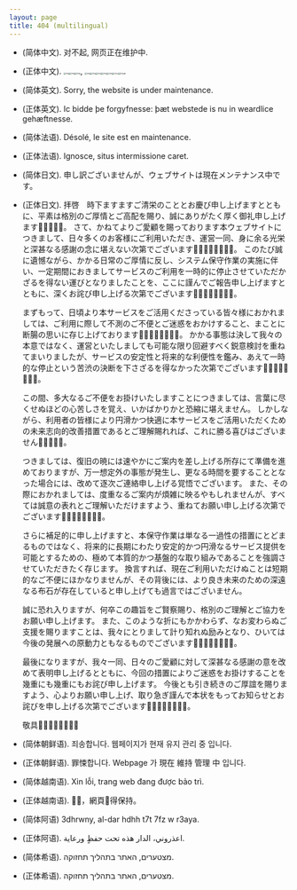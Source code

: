 ```yaml
---
layout: page
title: 404 (multilingual)
---
```


* (简体中文). 对不起, 网页正在维护中.

* (正体中文). <img src="https://raw.githubusercontent.com/czhang271828/imgs/New_img//n_img1951.svg" alt="img" style="zoom:25%;" /><img src="https://raw.githubusercontent.com/czhang271828/imgs/New_img//n_imgn_img8653.svg" alt="img" style="zoom:25%;" /><img src="https://raw.githubusercontent.com/czhang271828/imgs/New_img//n_imgn_img1124.svg" alt="img" style="zoom:25%;" />, <img src="https://raw.githubusercontent.com/czhang271828/imgs/New_img//n_imgn_img5477.svg" alt="img" style="zoom:25%;" /><img src="https://raw.githubusercontent.com/czhang271828/imgs/New_img//n_imgn_img6344.svg" alt="img" style="zoom:25%;" /><img src="https://raw.githubusercontent.com/czhang271828/imgs/New_img//n_imgn_img1198.svg" alt="img" style="zoom:25%;" /><img src="https://raw.githubusercontent.com/czhang271828/imgs/New_img//n_imgn_img10168.svg" alt="img" style="zoom:25%;" /><img src="https://raw.githubusercontent.com/czhang271828/imgs/New_img//n_imgn_img9741.svg" alt="img" style="zoom:25%;" /><img src="https://raw.githubusercontent.com/czhang271828/imgs/New_img//n_imgn_img1741.svg" alt="img" style="zoom:25%;" /><img src="https://raw.githubusercontent.com/czhang271828/imgs/New_img//n_img271.svg" alt="img" style="zoom:25%;" />.

* (简体英文). Sorry, the website is under maintenance.

* (正体英文). Ic bidde þe forgyfnesse: þæt webstede is nu in weardlice gehæftnesse.

* (简体法语). Désolé, le site est en maintenance.

* (正体法语). Ignosce, situs intermissione caret.

* (简体日文). 申し訳ございませんが、ウェブサイトは現在メンテナンス中です。

* (正体日文). 拝啓　時下ますますご清栄のこととお慶び申し上げますとともに、平素は格別のご厚情とご高配を賜り、誠にありがたく厚く御礼申し上げます🙇🙇‍♀️🙇‍♂️。
  さて、かねてよりご愛顧を賜っております本ウェブサイトにつきまして、日々多くのお客様にご利用いただき、運営一同、身に余る光栄と深甚なる感謝の念に堪えない次第でございます🙇🏻🙇🏻‍♀️🙇🏻‍♂️。
  このたび誠に遺憾ながら、かかる日常のご厚情に反し、システム保守作業の実施に伴い、一定期間におきましてサービスのご利用を一時的に停止させていただかざるを得ない運びとなりましたことを、ここに謹んでご報告申し上げますとともに、深くお詫び申し上げる次第でございます🙇🏼🙇🏼‍♀️🙇🏼‍♂️。

  まずもって、日頃より本サービスをご活用くださっている皆々様におかれましては、ご利用に際して不測のご不便とご迷惑をおかけすること、まことに断腸の思いに存じ上げております🙇🏽🙇🏽‍♀️🙇🏽‍♂️。
  かかる事態は決して我々の本意ではなく、運営といたしましても可能な限り回避すべく鋭意検討を重ねてまいりましたが、サービスの安定性と将来的な利便性を鑑み、あえて一時的な停止という苦渋の決断を下さざるを得なかった次第でございます🙇🏿🙇🏿‍♀️🙇🏿‍♂️。

  この間、多大なるご不便をお掛けいたしますことにつきましては、言葉に尽くせぬほどの心苦しさを覚え、いかばかりかと恐縮に堪えません。
  しかしながら、利用者の皆様により円滑かつ快適に本サービスをご活用いただくための未来志向的改善措置であるとご理解賜れれば、これに勝る喜びはございません🙇🙇‍♀️🙇‍♂️。

  つきましては、復旧の暁には速やかにご案内を差し上げる所存にて準備を進めておりますが、万一想定外の事態が発生し、更なる時間を要することとなった場合には、改めて逐次ご連絡申し上げる覚悟でございます。
  また、その際におかれましては、度重なるご案内が煩雑に映るやもしれませんが、すべては誠意の表れとご理解いただけますよう、重ねてお願い申し上げる次第でございます🙇🏻🙇🏻‍♀️🙇🏻‍♂️。

  さらに補足的に申し上げますと、本保守作業は単なる一過性の措置にとどまるものではなく、将来的に長期にわたり安定的かつ円滑なるサービス提供を可能とするための、極めて本質的かつ基盤的な取り組みであることを強調させていただきたく存じます。
  換言すれば、現在ご利用いただけぬことは短期的なご不便にほかなりませんが、その背後には、より良き未来のための深遠なる布石が存在していると申し上げても過言ではございません。

  誠に恐れ入りますが、何卒この趣旨をご賢察賜り、格別のご理解とご協力をお願い申し上げます。
  また、このような折にもかかわらず、なお変わらぬご支援を賜りますことは、我々にとりまして計り知れぬ励みとなり、ひいては今後の発展への原動力ともなるものでございます🙇🏼🙇🏼‍♀️🙇🏼‍♂️。

  最後になりますが、我々一同、日々のご愛顧に対して深甚なる感謝の意を改めて表明申し上げるとともに、今回の措置によりご迷惑をお掛けすることを幾重にも幾重にもお詫び申し上げます。
  今後とも引き続きのご厚誼を賜りますよう、心よりお願い申し上げ、取り急ぎ謹んで本状をもってお知らせとお詫びを申し上げる次第でございます🙇🏽🙇🏽‍♀️🙇🏽‍♂️。

  敬具🙇🏿🙇🏿‍♀️🙇🏿‍♂️

* (简体朝鲜语). 죄송합니다. 웹페이지가 현재 유지 관리 중 입니다.

* (正体朝鲜语). 罪悚합니다. Webpage 가 現在 維持 管理 中 입니다.

* (简体越南语). Xin lỗi, trang web đang được bảo trì.

* (正体越南语). 𠬠𠳳，網頁𣈜得保持。

* (简体阿语) 3dhrwny, al-dar hdhh t7t 7fz w r3aya.

* (正体阿语). اعذروني، الدار هذه تحت حفظٍ ورعاية.

* (简体希语). מצטערים, האתר בתהליך תחזוקה.

* (正体希语). מצטערים, האתר בתהליך תחזוקה.
